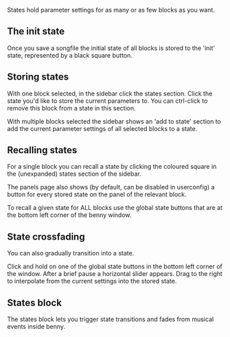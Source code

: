 States hold parameter settings for as many or as few blocks as you want.

## The init state

Once you save a songfile the initial state of all blocks is stored to the 'init' state, represented by a black square button.

## Storing states

With one block selected, in the sidebar click the states section. Click the state you'd like to store the current parameters to. You can ctrl-click to remove this block from a state in this section.

With multiple blocks selected the sidebar shows an 'add to state' section to add the current parameter settings of all selected blocks to a state.

## Recalling states

For a single block you can recall a state by clicking the coloured square in the (unexpanded) states section of the sidebar.

The panels page also shows (by default, can be disabled in userconfig) a button for every stored state on the panel of the relevant block.

To recall a given state for ALL blocks use the global state buttons that are at the bottom left corner of the benny window.

## State crossfading

You can also gradually transition into a state.

Click and hold on one of the global state buttons in the bottom left corner of the window. After a brief pause a horizontal slider appears. Drag to the right to interpolate from the current settings into the stored state.

## States block

The states block lets you trigger state transitions and fades from musical events inside benny.